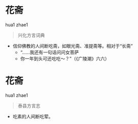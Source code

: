 # 花斋
hua1 zhae1
> 兴化方言词典
- 信仰佛教的人间断吃斋，如眼光斋、准提斋等。相对于“长斋”
  - “……我还有一句话问问女菩萨
  - 你一年到头可还吃吃～？”（《广陵潮》六六）

# 花斋
hua1 zhae1
> 泰县方言志
- 吃素的人间断吃荤。
